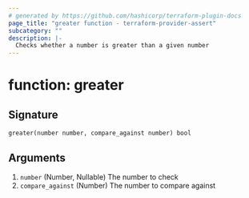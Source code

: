 ```yaml
---
# generated by https://github.com/hashicorp/terraform-plugin-docs
page_title: "greater function - terraform-provider-assert"
subcategory: ""
description: |-
  Checks whether a number is greater than a given number
---
```


# function: greater





## Signature

<!-- signature generated by tfplugindocs -->
```text
greater(number number, compare_against number) bool
```

## Arguments

<!-- arguments generated by tfplugindocs -->
1. `number` (Number, Nullable) The number to check
1. `compare_against` (Number) The number to compare against

